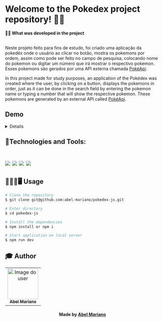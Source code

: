 # Welcome to the Pokedex project repository! 🌳🦋

<summary><strong>🧑‍💻 What was developed in the project</strong></summary><br />

Neste projeto feito para fins de estudo, foi criado uma aplicação da pokedéx onde o usuário ao clicar no botão, mostra os pokemons por ordem, assim como pode ser feito no campo de pesquisa, colocando nome do pokemon ou digitar um número que irá mostrar o respectivo pokemon. Esses pokemons são gerados por uma API externa chamada [PokéApi](https://pokeapi.co/).

In this project made for study purposes, an application of the Pokédex was created where the user, by clicking on a button, displays the pokemons in order, just as it can be done in the search field by entering the pokemon name or typing a number that will show the respective pokemon. These pokemons are generated by an external API called [PokéApi](https://pokeapi.co/).

## Demo

<details>

<div align="center">
<img src="https://github.com/abel-mariano/pokedex-js/assets/120792207/3a758f3e-2249-41fa-a507-f3e08ff77686" width="640px"/>
</div>

</details>

## 🚀Technologies and Tools:
<h1 align='left'>
<img src="https://img.shields.io/badge/HTML5-E34F26?style=for-the-badge&logo=html5&logoColor=white" />
<img src="https://img.shields.io/badge/CSS3-1572B6?style=for-the-badge&logo=css3&logoColor=white" />
<img src="https://img.shields.io/badge/JavaScript-F7DF1E?style=for-the-badge&logo=javascript&logoColor=black" />
<img src="https://img.shields.io/badge/vite-%23646CFF.svg?style=for-the-badge&logo=vite&logoColor=white" />
</h1>

## 👨🏻‍💻🖥 Usage

```bash
# Clone the repository
$ git clone git@github.com:abel-mariano/pokedex-js.git
```

```bash
# Enter directory
$ cd pokedex-js
```

```bash
# Install the dependencies
$ npm install or npm i
```

```bash
# Start application on local server
$ npm run dev
```

## :mortar_board: Author

<table align="center">
  <tr>
    <td align="center">
      <a href="https://github.com/abel-mariano">
        <img src="https://avatars.githubusercontent.com/abel-mariano" width="100px;" alt="Image do user" />
        <br />
        <sub><b>Abel Mariano</b></sub>
      </a>           
    </td>    
  </tr>
</table>

<h4 align="center">
  Made by  <a href="https://www.linkedin.com/in/abelmariano/" target="_blank"> Abel Mariano </a>
</h4>
